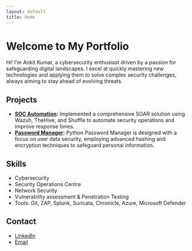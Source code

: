 ```yaml
---
layout: default
title: Home
---
```


# Welcome to My Portfolio
Hi! I'm Ankit Kumar, a cybersecurity enthusiast driven by a passion for safeguarding digital landscapes. I excel at quickly mastering new technologies and applying them to solve complex security challenges, always aiming to stay ahead of evolving threats.

## Projects
- **[SOC Automation](https://github.com/xerone2/SOC-Automation/tree/main):** Implemented a comprehensive SOAR solution using Wazuh, TheHive, and Shuffle to automate security operations and improve response times.
- **[Password Manager](https://github.com/xerone2/Vault-Of-Codes/tree/main/MySQL%20Password%20Manager):** Python Password Manager is designed with a focus on user data security, employing advanced hashing and encryption techniques to safeguard personal information.

## Skills
- Cybersecurity
- Security Operations Centre
- Network Security
- Vulnerability assessment & Penetration Testing
- Tools: Git, ZAP, Splunk, Suricata, Chronicle, Azure, Microsoft Defender

## Contact
- [LinkedIn](https://www.linkedin.com/in/ankitkrx)
- [Email](mailto:mankitverma21@gmail.com)
